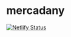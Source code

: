 # mercadany

[![Netlify Status](https://api.netlify.com/api/v1/badges/6743eb6d-4e66-4d88-b933-e402e2d2f483/deploy-status)](https://app.netlify.com/sites/mercadany/deploys)
